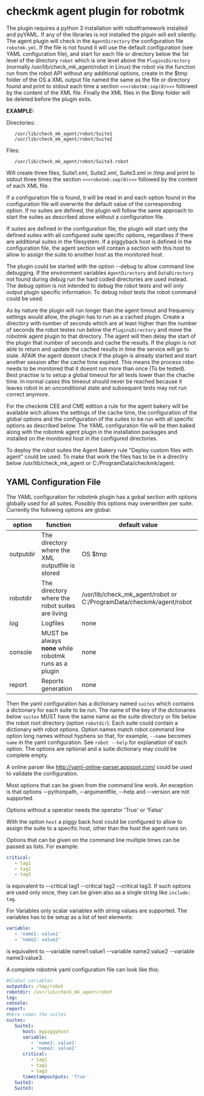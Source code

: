 # checkmk agent plugin for robotmk

The plugin requires a python 3 installation with robotframework installed and pyYAML. If any of the libraries is not installed the plguin will exit silently. The agent plugin will check in the `AgentDirectory` the configuration file `robotmk.yml`. If the file is not found it will use the default configuration (see YAML configuration file), and start for each file or directory below the 1st level of the directory `robot` which is one level above the `PluginsDirectory` (normally /usr/lib/check_mk_agent/robot in Linux) the robot via the function run from the robot API without any additional options, create in the $tmp folder of the OS a XML output file named the same as the file or directory found and print to stdout each time a section ```<<<robotmk:sep(0)>>>``` followed by the content of the XML file. Finally the XML files in the $tmp folder will be deleted before the plugin exits.

__EXAMPLE:__

Directories:
```
   /usr/lib/check_mk_agent/robot/Suite1
   /usr/lib/check_mk_agent/robot/Suite2
```
Files:
```
   /usr/lib/check_mk_agent/robot/Suite3.robot
```
Will create three files, Suite1.xml, Suite2.xml, Suite3.xml in /tmp and print to stdout three times the section ```<<<robotmk:sep(0)>>>``` followed by the content of each XML file.


If a configuration file is found, it will be read in and each option found in the configuration file will overwrite the default value of the corresponding option. If no suites are defined, the plugin will follow the same approach to start the suites as described above without a configuration file.

If suites are defined in the configuration file, the plugin will start only the defined suites with all configured suite specific options, regardless if there are additional suites in the filesystem. If a piggyback host is defined in the configuration file, the agent section will contain a section with this host to allow to assign the suite to another host as the monitored host.

The plugin could be started with the option --debug to allow command line debugging. If the environment variables `AgentDirectory` and `DataDirectory` not found during debug run the hard coded directories are used instead. The debug option is not intended to debug the robot tests and will only output plugin specific information. To debug robot tests the robot command could be used.

As by nature the plugin will run longer than the agent timout and frequency settings would allow, the plugin has to run as a cached plugin. Create a directory with number of seconds which are at least higher than the number of seconds the robot testes run below the `PluginsDirectory` and move the robotmk agent plugin to that directory. The agent will then delay the start of the plugin that number of seconds and cache the results. If the plugin is not able to return and update the cached results in time the service will go to stale. AFAIK the agent doesnt check if the plugin is already started and start another session after the cache time expired. This means the process robo needs to be monitored that it doesnt run more than once (To be tested). Best practise is to setup a global timeout for all tests lower than the chache time. In normal cases this timeout should never be reached because it leaves robot in an unconditional state and subsequent tests may not run correct anymore.

For the checkmk CEE and CME edition a rule for the agent bakery will be available wich allows the settings of the cache time, the configuration of the global options and the configuration of the suites to be run with all specific options as described below. The YAML configuration file will be then baked along with the robotmk agent plugin in the installation packages and installed on the monitored host in the configured directories.

To deploy the robot suites the Agent Bakery rule "Deploy custom files with agent" could be used. To make that work the files has to be in a directiry below /usr/lib/check_mk_agent or C:/ProgramData/checkmk/agent.

## YAML Configuration File
The YAML configuration for robotmk plugin has a gobal section with options globally used for all suites. Possibly this options may overwritten per suite.
Currently the following options are global:


|option| function| default value|
|------|------------------------|---------------|
|outputdir| The directory where the XML outputfile is stored|OS $tmp|
|robotdir| The directory where the robot suites are living|/usr/lib/check_mk_agent/robot or C:/ProgramData/checkmk/agent/robot|
|log| Logfiles|none|
|console| MUST be always **none** while robotmk runs as a plugin|none|
|report| Reports generation|none|


Then the yaml configuration has a dictionary named `suites` which contains a dictionary for each suite to be run. The name of the key of the dictonaries below `suites` MUST have the same name as the suite directory or file below the robot root directory (option `robotdir`). Each suite could contain a dictionary with robot options. Option names match robot command line option long names without hyphens so that, for example, `--name` becomes `name` in the yaml configuration. See `robot --help` for explanation of each option. The options are optional and a suite dictionary may could be complete empty.

A online parser like http://yaml-online-parser.appspot.com/ could be used to validate the configuration.

Most options that can be given from the command line work. An exception is that options --pythonpath, --argumentfile, --help and --version are not supported.

Options without a operator needs the operator 'True' or 'False'

With the option `host` a piggy back host could be configured to allow to assign the suite to a specific host, other than the host the agent runs on.

Options that can be given on the command line multiple times can be passed as lists. For example:
```yaml
critical:
   - tag1
   - tag2
   - tag3
```

is equivalent to --critical tag1 --critical tag2 --critical tag3. If such options are used only once, they can be given also as a single string like `include: tag`.

For Variables only scalar variables with string values are supported. The variables has to be setup as a list of text elements:

```yaml
variable:
   - 'name1: value1'
   - 'name2: value2'
```

is equivalent to --variable name1:value1 --variable name2:value2 --variable  name3:value3.

A complete robotmk yaml configuration file can look like this:

```yaml
#Global variables
outputdir: /tmp/robot
robotdir: /usr/lib/check_mk_agent/robot
log:
console:
report:
#Here comes the suites
suites:
   Suite1:
      host: mypiggyhost
      variable:
         - 'name1: value1'
         - 'name2: value2'
      critical: 
         - tag1
         - tag2
         - tag3
      timestampoutputs: 'True'
   Suite2:
   Suite3:
```


